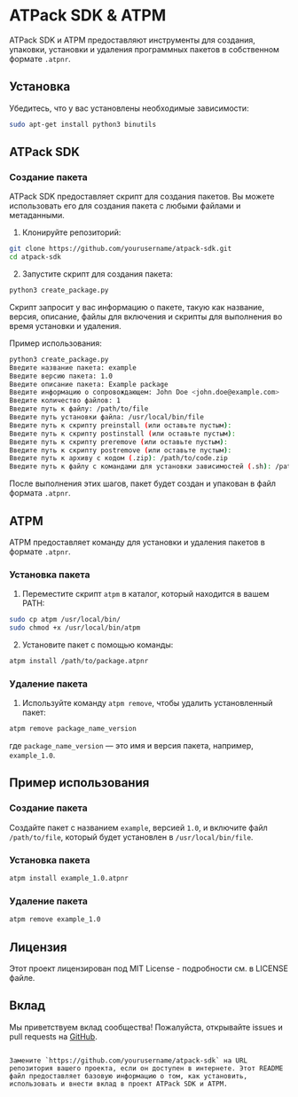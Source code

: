 # ATPack SDK & ATPM

ATPack SDK и ATPM предоставляют инструменты для создания, упаковки, установки и удаления программных пакетов в собственном формате `.atpnr`.

## Установка

Убедитесь, что у вас установлены необходимые зависимости:

```sh
sudo apt-get install python3 binutils
```

## ATPack SDK

### Создание пакета

ATPack SDK предоставляет скрипт для создания пакетов. Вы можете использовать его для создания пакета с любыми файлами и метаданными.

1. Клонируйте репозиторий:

```sh
git clone https://github.com/yourusername/atpack-sdk.git
cd atpack-sdk
```

2. Запустите скрипт для создания пакета:

```sh
python3 create_package.py
```

Скрипт запросит у вас информацию о пакете, такую как название, версия, описание, файлы для включения и скрипты для выполнения во время установки и удаления.

Пример использования:

```sh
python3 create_package.py
Введите название пакета: example
Введите версию пакета: 1.0
Введите описание пакета: Example package
Введите информацию о сопровождающем: John Doe <john.doe@example.com>
Введите количество файлов: 1
Введите путь к файлу: /path/to/file
Введите путь установки файла: /usr/local/bin/file
Введите путь к скрипту preinstall (или оставьте пустым):
Введите путь к скрипту postinstall (или оставьте пустым):
Введите путь к скрипту preremove (или оставьте пустым):
Введите путь к скрипту postremove (или оставьте пустым):
Введите путь к архиву с кодом (.zip): /path/to/code.zip
Введите путь к файлу с командами для установки зависимостей (.sh): /path/to/dependencies.sh
```

После выполнения этих шагов, пакет будет создан и упакован в файл формата `.atpnr`.

## ATPM

ATPM предоставляет команду для установки и удаления пакетов в формате `.atpnr`.

### Установка пакета

1. Переместите скрипт `atpm` в каталог, который находится в вашем PATH:

```sh
sudo cp atpm /usr/local/bin/
sudo chmod +x /usr/local/bin/atpm
```

2. Установите пакет с помощью команды:

```sh
atpm install /path/to/package.atpnr
```

### Удаление пакета

1. Используйте команду `atpm remove`, чтобы удалить установленный пакет:

```sh
atpm remove package_name_version
```

где `package_name_version` — это имя и версия пакета, например, `example_1.0`.

## Пример использования

### Создание пакета

Создайте пакет с названием `example`, версией `1.0`, и включите файл `/path/to/file`, который будет установлен в `/usr/local/bin/file`.

### Установка пакета

```sh
atpm install example_1.0.atpnr
```

### Удаление пакета

```sh
atpm remove example_1.0
```

## Лицензия

Этот проект лицензирован под MIT License - подробности см. в LICENSE файле.

## Вклад

Мы приветствуем вклад сообщества! Пожалуйста, открывайте issues и pull requests на [GitHub](https://github.com/yourusername/atpack-sdk).

```

Замените `https://github.com/yourusername/atpack-sdk` на URL репозитория вашего проекта, если он доступен в интернете. Этот README файл предоставляет базовую информацию о том, как установить, использовать и внести вклад в проект ATPack SDK и ATPM.
